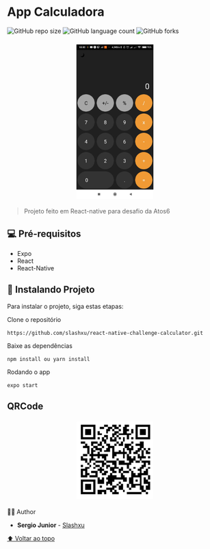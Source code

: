 # App Calculadora

<!---Esses são exemplos. Veja https://shields.io para outras pessoas ou para personalizar este conjunto de escudos. Você pode querer incluir dependências, status do projeto e informações de licença aqui--->

![GitHub repo size](https://img.shields.io/github/repo-size/slashxu/README-template?style=for-the-badge)
![GitHub language count](https://img.shields.io/github/languages/count/slashxu/README-template?style=for-the-badge)
![GitHub forks](https://img.shields.io/github/forks/slashxu/README-template?style=for-the-badge)

<h3 align="center">
<img src="./assets/Calculator.PNG?raw=true" alt="img01" width="180px"/>
</h3>

> Projeto feito em React-native para desafio da Atos6

## 💻 Pré-requisitos

- Expo
- React
- React-Native

## 🚀 Instalando Projeto

Para instalar o projeto, siga estas etapas:

Clone o repositório

```
https://github.com/slashxu/react-native-challenge-calculator.git
```

Baixe as dependências

```
npm install ou yarn install
```

Rodando o app

```
expo start
```

## QRCode
<h3 align="center">
<img src="./assets/qrcode.PNG?raw=true" alt="img01" width="180px"/>
</h3>

🙋‍♂️ Author

- **Sergio Junior** - [Slashxu](https://github.com/slashxu)

[⬆ Voltar ao topo](#app-calculadora)<br>
